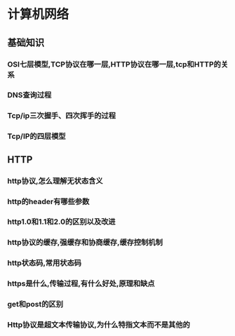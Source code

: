 # 计算机网络

## 基础知识
### OSI七层模型,TCP协议在哪一层,HTTP协议在哪一层,tcp和HTTP的关系
### DNS查询过程
### Tcp/ip三次握手、四次挥手的过程
### Tcp/IP的四层模型

## HTTP
### http协议,怎么理解无状态含义
### http的header有哪些参数
### http1.0和1.1和2.0的区别以及改进
### http协议的缓存,强缓存和协商缓存,缓存控制机制
### http状态码,常用状态码
### https是什么,传输过程,有什么好处,原理和缺点
### get和post的区别
### Http协议是超文本传输协议,为什么特指文本而不是其他的